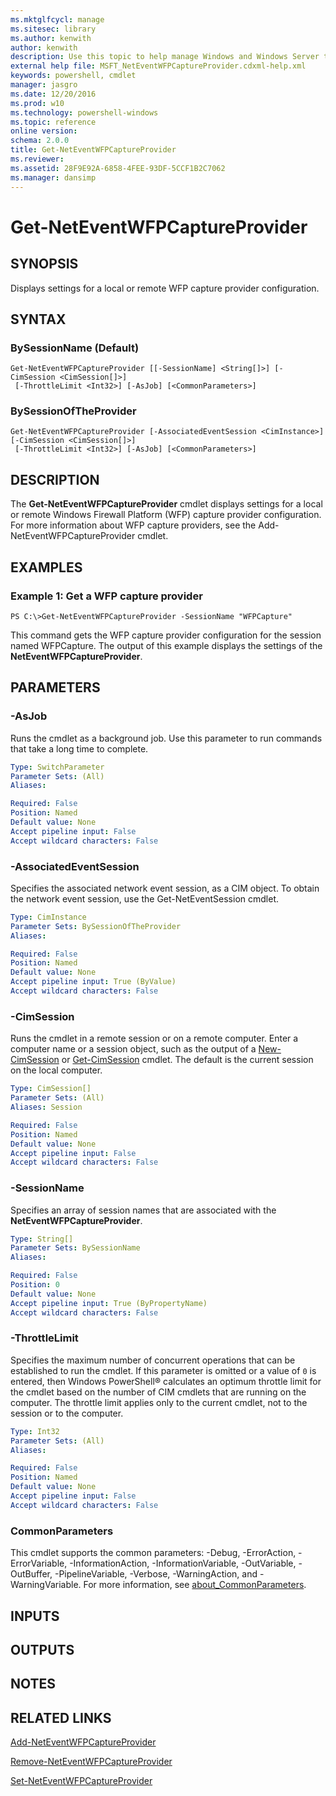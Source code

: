 ```yaml
---
ms.mktglfcycl: manage
ms.sitesec: library
ms.author: kenwith
author: kenwith
description: Use this topic to help manage Windows and Windows Server technologies with Windows PowerShell.
external help file: MSFT_NetEventWFPCaptureProvider.cdxml-help.xml
keywords: powershell, cmdlet
manager: jasgro
ms.date: 12/20/2016
ms.prod: w10
ms.technology: powershell-windows
ms.topic: reference
online version: 
schema: 2.0.0
title: Get-NetEventWFPCaptureProvider
ms.reviewer:
ms.assetid: 28F9E92A-6858-4FEE-93DF-5CCF1B2C7062
ms.manager: dansimp
---
```


# Get-NetEventWFPCaptureProvider

## SYNOPSIS
Displays settings for a local or remote WFP capture provider configuration.

## SYNTAX

### BySessionName (Default)
```
Get-NetEventWFPCaptureProvider [[-SessionName] <String[]>] [-CimSession <CimSession[]>]
 [-ThrottleLimit <Int32>] [-AsJob] [<CommonParameters>]
```

### BySessionOfTheProvider
```
Get-NetEventWFPCaptureProvider [-AssociatedEventSession <CimInstance>] [-CimSession <CimSession[]>]
 [-ThrottleLimit <Int32>] [-AsJob] [<CommonParameters>]
```

## DESCRIPTION
The **Get-NetEventWFPCaptureProvider** cmdlet displays settings for a local or remote Windows Firewall Platform (WFP) capture provider configuration.
For more information about WFP capture providers, see the Add-NetEventWFPCaptureProvider cmdlet.

## EXAMPLES

### Example 1: Get a WFP capture provider
```
PS C:\>Get-NetEventWFPCaptureProvider -SessionName "WFPCapture"
```

This command gets the WFP capture provider configuration for the session named WFPCapture.
The output of this example displays the settings of the **NetEventWFPCaptureProvider**.

## PARAMETERS

### -AsJob
Runs the cmdlet as a background job. Use this parameter to run commands that take a long time to complete.

```yaml
Type: SwitchParameter
Parameter Sets: (All)
Aliases: 

Required: False
Position: Named
Default value: None
Accept pipeline input: False
Accept wildcard characters: False
```

### -AssociatedEventSession
Specifies the associated network event session, as a CIM object.
To obtain the network event session, use the Get-NetEventSession cmdlet.

```yaml
Type: CimInstance
Parameter Sets: BySessionOfTheProvider
Aliases: 

Required: False
Position: Named
Default value: None
Accept pipeline input: True (ByValue)
Accept wildcard characters: False
```

### -CimSession
Runs the cmdlet in a remote session or on a remote computer.
Enter a computer name or a session object, such as the output of a [New-CimSession](http://go.microsoft.com/fwlink/p/?LinkId=227967) or [Get-CimSession](http://go.microsoft.com/fwlink/p/?LinkId=227966) cmdlet.
The default is the current session on the local computer.

```yaml
Type: CimSession[]
Parameter Sets: (All)
Aliases: Session

Required: False
Position: Named
Default value: None
Accept pipeline input: False
Accept wildcard characters: False
```

### -SessionName
Specifies an array of session names that are associated with the **NetEventWFPCaptureProvider**.

```yaml
Type: String[]
Parameter Sets: BySessionName
Aliases: 

Required: False
Position: 0
Default value: None
Accept pipeline input: True (ByPropertyName)
Accept wildcard characters: False
```

### -ThrottleLimit
Specifies the maximum number of concurrent operations that can be established to run the cmdlet.
If this parameter is omitted or a value of `0` is entered, then Windows PowerShell® calculates an optimum throttle limit for the cmdlet based on the number of CIM cmdlets that are running on the computer.
The throttle limit applies only to the current cmdlet, not to the session or to the computer.

```yaml
Type: Int32
Parameter Sets: (All)
Aliases: 

Required: False
Position: Named
Default value: None
Accept pipeline input: False
Accept wildcard characters: False
```

### CommonParameters
This cmdlet supports the common parameters: -Debug, -ErrorAction, -ErrorVariable, -InformationAction, -InformationVariable, -OutVariable, -OutBuffer, -PipelineVariable, -Verbose, -WarningAction, and -WarningVariable. For more information, see [about_CommonParameters](http://go.microsoft.com/fwlink/?LinkID=113216).

## INPUTS

## OUTPUTS

## NOTES

## RELATED LINKS

[Add-NetEventWFPCaptureProvider](./Add-NetEventWFPCaptureProvider.md)

[Remove-NetEventWFPCaptureProvider](./Remove-NetEventWFPCaptureProvider.md)

[Set-NetEventWFPCaptureProvider](./Set-NetEventWFPCaptureProvider.md)

